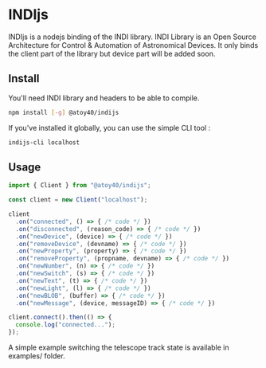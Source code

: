 INDIjs
===

INDIjs is a nodejs binding of the INDI library. INDI Library is an Open Source Architecture for Control & Automation of Astronomical Devices. It only binds the client part of the library but device part will be added soon.

Install
---

You'll need INDI library and headers to be able to compile.

```bash
npm install [-g] @atoy40/indijs
```

If you've installed it globally, you can use the simple CLI tool :

```bash
indijs-cli localhost
```

Usage
---

```js
import { Client } from "@atoy40/indijs";

const client = new Client("localhost");

client
  .on("connected", () => { /* code */ })
  .on("disconnected", (reason_code) => { /* code */ })
  .on("newDevice", (device) => { /* code */ })
  .on("removeDevice", (devname) => { /* code */ })
  .on("newProperty", (property) => { /* code */ })
  .on("removeProperty", (propname, devname) => { /* code */ })
  .on("newNumber", (n) => { /* code */ })
  .on("newSwitch", (s) => { /* code */ })
  .on("newText", (t) => { /* code */ })
  .on("newLight", (l) => { /* code */ })
  .on("newBLOB", (buffer) => { /* code */ })
  .on("newMessage", (device, messageID) => { /* code */ })

client.connect().then(() => {
  console.log("connected...");
});
```

A simple example switching the telescope track state is available in examples/ folder.
